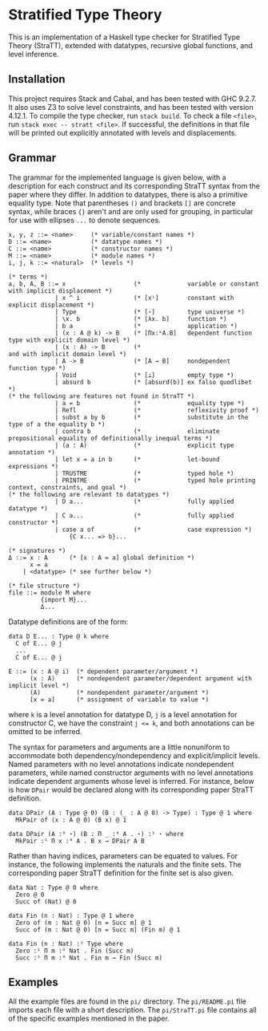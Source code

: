 # Stratified Type Theory

This is an implementation of a Haskell type checker for Stratified Type Theory (StraTT),
extended with datatypes, recursive global functions, and level inference.

## Installation

This project requires Stack and Cabal, and has been tested with GHC 9.2.7.
It also uses Z3 to solve level constraints, and has been tested with version 4.12.1.
To compile the type checker, run `stack build`.
To check a file `<file>`, run `stack exec -- stratt <file>`.
If successful, the definitions in that file will be printed out
explicitly annotated with levels and displacements.

## Grammar

The grammar for the implemented language is given below,
with a description for each construct and
its corresponding StraTT syntax from the paper where they differ.
In addition to datatypes, there is also a primitive equality type.
Note that parentheses `()` and brackets `[]` are concrete syntax,
while braces `{}` aren't and are only used for grouping,
in particular for use with ellipses `...` to denote sequences.

```ebnf
x, y, z ::= <name>     (* variable/constant names *)
D ::= <name>           (* datatype names *)
C ::= <name>           (* constructor names *)
M ::= <name>           (* module names *)
i, j, k ::= <natural>  (* levels *)

(* terms *)
a, b, A, B ::= x                   (*             variable or constant with implicit displacement *)
             | x ^ i               (* [xⁱ]        constant with explicit displacement *)
             | Type                (* [⋆]         type universe *)
             | \x. b               (* [λx. b]     function *)
             | b a                 (*             application *)
             | (x : A @ k) -> B    (* [Πx:ᵏA.B]   dependent function type with explicit domain level *)
             | (x : A) -> B        (*                                 and with implicit domain level *)
             | A -> B              (* [A → B]     nondependent function type *)
             | Void                (* [⊥]         empty type *)
             | absurd b            (* [absurd(b)] ex falso quodlibet *)
(* the following are features not found in StraTT *)
             | a = b               (*             equality type *)
             | Refl                (*             reflexivity proof *)
             | subst a by b        (*             substitute in the type of a the equality b *)
             | contra b            (*             eliminate propositional equality of definitionally inequal terms *)
             | (a : A)             (*             explicit type annotation *)
             | let x = a in b      (*             let-bound expressions *)
             | TRUSTME             (*             typed hole *)
             | PRINTME             (*             typed hole printing context, constraints, and goal *)
(* the following are relevant to datatypes *)
             | D a...              (*             fully applied datatype *)
             | C a...              (*             fully applied constructor *)
             | case a of           (*             case expression *)
                 {C x... => b}...

(* signatures *)
Δ ::= x : A      (* [x : A ≔ a] global definition *)
      x = a
    | <datatype> (* see further below *)

(* file structure *)
file ::= module M where
         {import M}...
         Δ...
```

Datatype definitions are of the form:

```
data D E... : Type @ k where
  C of E... @ j
  ...
  C of E... @ j
```

```ebnf
E ::= (x : A @ i)  (* dependent parameter/argument *)
      (x : A)      (* nondependent parameter/dependent argument with implicit level *)
      (A)          (* nondependent parameter/argument *)
      [x = a]      (* assignment of variable to value *)
```

where `k` is a level annotation for datatype D,
`j` is a level annotation for constructor C,
we have the constraint `j <= k`,
and both annotations can be omitted to be inferred.

The syntax for parameters and arguments are a little nonuniform
to accommodate both dependency/nondependency and explicit/implicit levels.
Named parameters with no level annotations indicate nondependent parameters,
while named constructor arguments with no level annotations indicate dependent arguments whose level is inferred.
For instance, below is how `DPair` would be declared
along with its corresponding paper StraTT definition.

```
data DPair (A : Type @ 0) (B : (_ : A @ 0) -> Type) : Type @ 1 where
  MkPair of (x : A @ 0) (B x) @ 1
```

```
data DPair (A :⁰ ⋆) (B : Π _ :⁰ A . ⋆) :¹ ⋆ where
  MkPair :¹ Π x :⁰ A . B x → DPair A B
```

Rather than having indices, parameters can be equated to values.
For instance, the following implements the naturals and the finite sets.
The corresponding paper StraTT definition for the finite set is also given.

```
data Nat : Type @ 0 where
  Zero @ 0
  Succ of (Nat) @ 0

data Fin (n : Nat) : Type @ 1 where
  Zero of (m : Nat @ 0) [n = Succ m] @ 1
  Succ of (m : Nat @ 0) [n = Succ m] (Fin m) @ 1
```

```
data Fin (n : Nat) :¹ Type where
  Zero :¹ Π m :⁰ Nat . Fin (Succ m)
  Succ :¹ Π m :⁰ Nat . Fin m → Fin (Succ m)

```

## Examples

All the example files are found in the `pi/` directory.
The `pi/README.pi` file imports each file with a short description.
The `pi/StraTT.pi` file contains all of the specific examples mentioned in the paper.